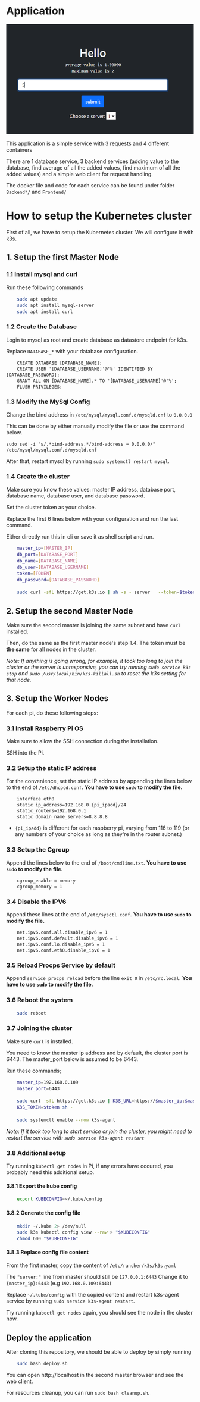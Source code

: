 # Application

![Web client image](/front.PNG)


This application is a simple service with 3 requests and 4 different containers

There are 1 database service, 3 backend services (adding value to the database, find average of all the added values, find maximum of all the added values) and a simple web client for request handling.

The docker file and code for each service can be found under folder `Backend*/` and `Frontend/`

# How to setup the Kubernetes cluster
First of all, we have to setup the Kubernetes cluster. We will configure it with k3s.
## 1. Setup the first Master Node 
### 1.1 Install mysql and curl
Run these following commands
```bash
    sudo apt update
    sudo apt install mysql-server
    sudo apt install curl
```
### 1.2 Create the Database
Login to mysql as root and create database as datastore endpoint for k3s.

Replace `DATABASE_*` with your database configuration.
```mysql
    CREATE DATABASE [DATABASE_NAME];
    CREATE USER '[DATABASE_USERNAME]'@'%' IDENTIFIED BY [DATABASE_PASSWORD];
    GRANT ALL ON [DATABASE_NAME].* TO '[DATABASE_USERNAME]'@'%';
    FLUSH PRIVILEGES;
```
### 1.3 Modify the MySql Config
Change the bind address in `/etc/mysql/mysql.conf.d/mysqld.cnf` to `0.0.0.0`

This can be done by either manually modify the file or use the command below.
```
sudo sed -i "s/.*bind-address.*/bind-address = 0.0.0.0/" /etc/mysql/mysql.conf.d/mysqld.cnf
```
After that, restart mysql by running ```sudo systemctl restart mysql```.
### 1.4 Create the cluster
Make sure you know these values: master IP address, database port, database name, database user, and database password.

Set the cluster token as your choice.

Replace the first 6 lines below with your configuration and run the last command.

Either directly run this in cli or save it as shell script and run.
```bash
    master_ip=[MASTER_IP]
    db_port=[DATABASE_PORT]
    db_name=[DATABASE_NAME]
    db_user=[DATABASE_USERNAME]
    token=[TOKEN]
    db_password=[DATABASE_PASSWORD]

    sudo curl -sfL https://get.k3s.io | sh -s - server   --token=$token --node-taint CriticalAddonsOnly=true:NoSchedule   --datastore-endpoint="mysql://$db_user:$db_password@tcp($master_ip:$db_port)/$db_name"
```


## 2. Setup the second Master Node
Make sure the second master is joining the same subnet and have `curl` installed. 

Then, do the same as the first master node's step 1.4. 
The token must be **the same** for all nodes in the cluster.

*Note: If anything is going wrong, for example, it took too long to join the cluster or the server is unresponsive, you can try running ```sudo service k3s stop``` and ```sudo /usr/local/bin/k3s-killall.sh``` to reset the k3s setting for that node.*

## 3. Setup the Worker Nodes
For each pi, do these following steps:
### 3.1 Install Raspberry Pi OS
Make sure to allow the SSH connection during the installation.

SSH into the Pi.

### 3.2 Setup the static IP address
For the convenience, set the static IP address by appending the lines below to the end of `/etc/dhcpcd.conf`. **You have to use `sudo` to modify the file.**
```
    interface eth0
    static ip_address=192.168.0.{pi_ipadd}/24
    static_routers=192.168.0.1
    static domain_name_servers=8.8.8.8
```
- `{pi_ipadd}` is different for each raspberry pi, varying from 116 to 119 (or any numbers of your choice as long as they're in the router subnet.)

### 3.3 Setup the Cgroup
Append the lines below to the end of `/boot/cmdline.txt`. **You have to use `sudo` to modify the file.**
``` 
    cgroup_enable = memory
    cgroup_memory = 1
```

### 3.4 Disable the IPV6
Append these lines at the end of `/etc/sysctl.conf`. **You have to use `sudo` to modify the file.**
``` 
    net.ipv6.conf.all.disable_ipv6 = 1
    net.ipv6.conf.default.disable_ipv6 = 1
    net.ipv6.conf.lo.disable_ipv6 = 1
    net.ipv6.conf.eth0.disable_ipv6 = 1
```

### 3.5 Reload Procps Service by default
Append `service procps reload` before the line `exit 0` in `/etc/rc.local`. **You have to use `sudo` to modify the file.** 

### 3.6 Reboot the system
```bash
    sudo reboot
```

### 3.7 Joining the cluster
Make sure `curl` is installed.

You need to know the master ip address and by default, the cluster port is 6443.
The master_port below is assumed to be 6443.

Run these commands;

```bash
    master_ip=192.168.0.109
    master_port=6443

    sudo curl -sfL https://get.k3s.io | K3S_URL=https://$master_ip:$master_port \
    K3S_TOKEN=$token sh -

    sudo systemctl enable --now k3s-agent
```

*Note: If it took too long to start service or join the cluster, you might need to restart the service with ```sudo service k3s-agent restart```*


### 3.8 Additional setup

Try running `kubectl get nodes` in Pi, if any errors have occured, you probably need this additional setup.

#### 3.8.1 Export the kube config
```bash
    export KUBECONFIG=~/.kube/config
```
#### 3.8.2 Generate the config file
```bash
    mkdir ~/.kube 2> /dev/null
    sudo k3s kubectl config view --raw > "$KUBECONFIG"
    chmod 600 "$KUBECONFIG"
```
#### 3.8.3 Replace config file content

From the first master, copy the content of `/etc/rancher/k3s/k3s.yaml`

The `"server:"` line from master should still be `127.0.0.1:6443`
Change it to `{master_ip}:6443` (e.g `192.168.0.109:6443`)

Replace `~/.kube/config` with the copied content and restart k3s-agent service by running ```sudo service k3s-agent restart```.


Try running ```kubectl get nodes``` again, you should see the node in the cluster now.


## Deploy the application

After cloning this repository, we should be able to deploy by simply running

```bash
    sudo bash deploy.sh
```

You can open http://localhost in the second master browser and see the web client.

For resources cleanup, you can run ```sudo bash cleanup.sh```.

